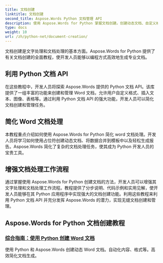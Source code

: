 ```yaml
---
title: 文档创建
linktitle: 文档创建
second_title: Aspose.Words Python 文档管理 API
description: 使用 Aspose.Words for Python 掌握文档创建。创建动态文档、自定义格式并简化文字文档处理。
type: docs
weight: 10
url: /zh/python-net/document-creation/
---
```


文档创建是文字处理和文档处理的基本方面。Aspose.Words for Python 提供了有关文档创建的全面教程，使开发人员能够以编程方式高效地生成专业文档。

## 利用 Python 文档 API

在这些教程中，开发人员将探索 Aspose.Words 提供的 Python 文档 API。该库提供了一组丰富的功能来创建和管理 Word 文档，允许用户自定义格式、插入文本、图像、表格等。通过利用 Python 文档 API 的强大功能，开发人员可以简化文档创建和管理任务。

## 简化 Word 文档处理

本教程重点介绍如何使用 Aspose.Words for Python 简化 word 文档处理。开发人员将学习如何使用占位符创建动态文档、将数据合并到模板中以及轻松生成报告。Aspose.Words 简化了复杂的文档处理任务，使其成为 Python 开发人员的宝贵工具。

## 增强文档处理工作流程

通过掌握使用 Aspose.Words for Python 创建文档的方法，开发人员可以增强其文字处理和文档处理工作流程。教程提供了分步说明、代码示例和实用见解，使开发人员能够在其 Python 应用程序中实现强大的文档创建功能。利用这些教程来利用 Python 文档 API 并充分发挥 Aspose.Words 的潜力，实现无缝文档创建和管理。

## Aspose.Words for Python 文档创建教程
### [综合指南：使用 Python 创建 Word 文档](./creating-word-documents-using-python/)
使用 Python 和 Aspose.Words 创建动态 Word 文档。自动化内容、格式等。高效简化文档生成。
